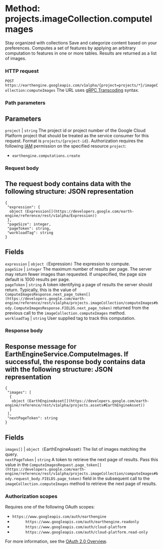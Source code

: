  
#  Method: projects.imageCollection.computeImages 
Stay organized with collections  Save and categorize content based on your preferences. 
Computes a set of features by applying an arbitrary computation to features in one or more tables. Results are returned as a list of images.
### HTTP request
`POST https://earthengine.googleapis.com/v1alpha/{project=projects/*}/imageCollection:computeImages`
The URL uses [gRPC Transcoding](https://google.aip.dev/127) syntax.
### Path parameters
Parameters  
---  
`project` |  `string` The project id or project number of the Google Cloud Platform project that should be treated as the service consumer for this request. Format is `projects/{project-id}`. Authorization requires the following [IAM](https://cloud.google.com/iam/docs/) permission on the specified resource `project`:
  * `earthengine.computations.create`

  
### Request body
The request body contains data with the following structure:
JSON representation  
---  
```
{
 "expression": {
  object (Expression[](https://developers.google.com/earth-engine/reference/rest/v1alpha/Expression))
 },
 "pageSize": integer,
 "pageToken": string,
 "workloadTag": string
}
```
  
Fields  
---  
`expression` |  `object (`Expression[](https://developers.google.com/earth-engine/reference/rest/v1alpha/Expression)`)` The expression to compute.  
`pageSize` |  `integer` The maximum number of results per page. The server may return fewer images than requested. If unspecified, the page size default is 1000 results per page.  
`pageToken` |  `string` A token identifying a page of results the server should return. Typically, this is the value of `ComputeImagesResponse.next_page_token[](https://developers.google.com/earth-engine/reference/rest/v1alpha/projects.imageCollection/computeImages#body.ComputeImagesResponse.FIELDS.next_page_token)` returned from the previous call to the `imageCollection.computeImages` method.  
`workloadTag` |  `string` User supplied tag to track this computation.  
### Response body
Response message for EarthEngineService.ComputeImages.
If successful, the response body contains data with the following structure:
JSON representation  
---  
```
{
 "images": [
  {
   object (EarthEngineAsset[](https://developers.google.com/earth-engine/reference/rest/v1alpha/projects.assets#EarthEngineAsset))
  }
 ],
 "nextPageToken": string
}
```
  
Fields  
---  
`images[]` |  `object (`EarthEngineAsset[](https://developers.google.com/earth-engine/reference/rest/v1alpha/projects.assets#EarthEngineAsset)`)` The list of images matching the query.  
`nextPageToken` |  `string` A token to retrieve the next page of results. Pass this value in the `ComputeImagesRequest.page_token[](https://developers.google.com/earth-engine/reference/rest/v1alpha/projects.imageCollection/computeImages#body.request_body.FIELDS.page_token)` field in the subsequent call to the `imageCollection.computeImages` method to retrieve the next page of results.  
### Authorization scopes
Requires one of the following OAuth scopes:
  * `https://www.googleapis.com/auth/earthengine`
  * `      https://www.googleapis.com/auth/earthengine.readonly`
  * `      https://www.googleapis.com/auth/cloud-platform`
  * `      https://www.googleapis.com/auth/cloud-platform.read-only`


For more information, see the [OAuth 2.0 Overview](https://developers.google.com/identity/protocols/OAuth2).
